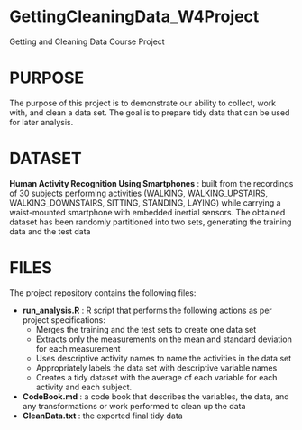 # GettingCleaningData_W4Project
Getting and Cleaning Data Course Project

#  PURPOSE
The purpose of this project is to demonstrate our ability to collect, work with, and clean a data set. The goal is to prepare tidy data that can be used for later analysis.

# DATASET
__Human Activity Recognition Using Smartphones__ : built from the recordings of 30 subjects performing activities (WALKING, WALKING_UPSTAIRS, WALKING_DOWNSTAIRS, SITTING, STANDING, LAYING) while carrying a waist-mounted smartphone with embedded inertial sensors. The obtained dataset has been randomly partitioned into two sets, generating the training data and the test data

# FILES
The project repository contains the following files:
* __run_analysis.R__ : R script that performs the following actions as per project specifications:
   * Merges the training and the test sets to create one data set
   * Extracts only the measurements on the mean and standard deviation for each measurement
   * Uses descriptive activity names to name the activities in the data set
   * Appropriately labels the data set with descriptive variable names
   * Creates a tidy dataset with the average of each variable for each activity and each subject.
* __CodeBook.md__ : a code book that describes the variables, the data, and any transformations or work performed to clean up the data 
* __CleanData.txt__ : the exported final tidy data
